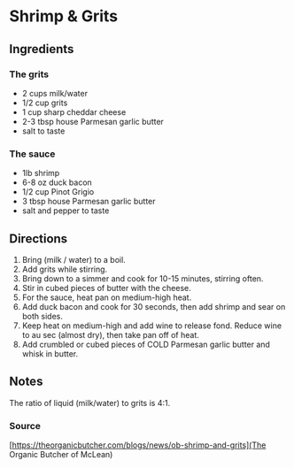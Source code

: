 # Shrimp & Grits

## Ingredients

### The grits

- 2 cups milk/water
- 1/2 cup grits
- 1 cup sharp cheddar cheese
- 2-3 tbsp house Parmesan garlic butter
- salt to taste

### The sauce

- 1lb shrimp
- 6-8 oz duck bacon
- 1/2 cup Pinot Grigio
- 3 tbsp house Parmesan garlic butter
- salt and pepper to taste

## Directions

1. Bring (milk / water) to a boil.
1. Add grits while stirring.
1. Bring down to a simmer and cook for 10-15 minutes, stirring often.
1. Stir in cubed pieces of butter with the cheese.
1. For the sauce, heat pan on medium-high heat.
1. Add duck bacon and cook for 30 seconds, then add shrimp and sear on both sides.
1. Keep heat on medium-high and add wine to release fond. Reduce wine to au sec
   (almost dry), then take pan off of heat.
1. Add crumbled or cubed pieces of COLD Parmesan garlic butter and whisk in butter.

## Notes

The ratio of liquid (milk/water) to grits is 4:1.

### Source

[https://theorganicbutcher.com/blogs/news/ob-shrimp-and-grits](The Organic Butcher of McLean)
